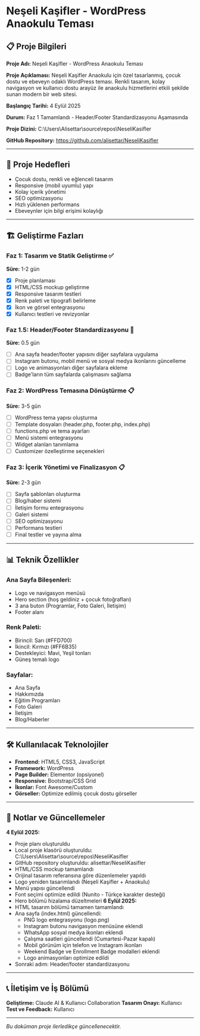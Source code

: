 # Neşeli Kaşifler - WordPress Anaokulu Teması

## 📋 Proje Bilgileri

**Proje Adı:** Neşeli Kaşifler - WordPress Anaokulu Teması

**Proje Açıklaması:** 
Neşeli Kaşifler Anaokulu için özel tasarlanmış, çocuk dostu ve ebeveyn odaklı WordPress teması. Renkli tasarım, kolay navigasyon ve kullanıcı dostu arayüz ile anaokulu hizmetlerini etkili şekilde sunan modern bir web sitesi.

**Başlangıç Tarihi:** 4 Eylül 2025

**Durum:** Faz 1 Tamamlandı - Header/Footer Standardizasyonu Aşamasında

**Proje Dizini:** C:\Users\Alisettar\source\repos\NeseliKasifler

**GitHub Repository:** https://github.com/alisettar/NeseliKasifler

---

## 🎯 Proje Hedefleri

- Çocuk dostu, renkli ve eğlenceli tasarım
- Responsive (mobil uyumlu) yapı
- Kolay içerik yönetimi
- SEO optimizasyonu
- Hızlı yüklenen performans
- Ebeveynler için bilgi erişimi kolaylığı

---

## 🏗️ Geliştirme Fazları

### **Faz 1: Tasarım ve Statik Geliştirme** ✅
**Süre:** 1-2 gün
- [x] Proje planlaması
- [x] HTML/CSS mockup geliştirme
- [x] Responsive tasarım testleri
- [x] Renk paleti ve tipografi belirleme
- [x] İkon ve görsel entegrasyonu
- [x] Kullanıcı testleri ve revizyonlar

### **Faz 1.5: Header/Footer Standardizasyonu** 📅
**Süre:** 0.5 gün
- [ ] Ana sayfa header/footer yapısını diğer sayfalara uygulama
- [ ] Instagram butonu, mobil menü ve sosyal medya ikonlarını güncelleme
- [ ] Logo ve animasyonları diğer sayfalara ekleme
- [ ] Badge'ların tüm sayfalarda çalışmasını sağlama

### **Faz 2: WordPress Temasına Dönüştürme** 📋
**Süre:** 3-5 gün
- [ ] WordPress tema yapısı oluşturma
- [ ] Template dosyaları (header.php, footer.php, index.php)
- [ ] functions.php ve tema ayarları
- [ ] Menü sistemi entegrasyonu
- [ ] Widget alanları tanımlama
- [ ] Customizer özelleştirme seçenekleri

### **Faz 3: İçerik Yönetimi ve Finalizasyon** 📋
**Süre:** 2-3 gün
- [ ] Sayfa şablonları oluşturma
- [ ] Blog/haber sistemi
- [ ] İletişim formu entegrasyonu
- [ ] Galeri sistemi
- [ ] SEO optimizasyonu
- [ ] Performans testleri
- [ ] Final testler ve yayına alma

---

## 📊 Teknik Özellikler

### **Ana Sayfa Bileşenleri:**
- Logo ve navigasyon menüsü
- Hero section (hoş geldiniz + çocuk fotoğrafları)
- 3 ana buton (Programlar, Foto Galeri, İletişim)
- Footer alanı

### **Renk Paleti:**
- Birincil: Sarı (#FFD700)
- İkincil: Kırmızı (#FF6B35)
- Destekleyici: Mavi, Yeşil tonları
- Güneş temalı logo

### **Sayfalar:**
- Ana Sayfa
- Hakkımızda
- Eğitim Programları
- Foto Galeri
- İletişim
- Blog/Haberler

---

## 🛠️ Kullanılacak Teknolojiler

- **Frontend:** HTML5, CSS3, JavaScript
- **Framework:** WordPress
- **Page Builder:** Elementor (opsiyonel)
- **Responsive:** Bootstrap/CSS Grid
- **İkonlar:** Font Awesome/Custom
- **Görseller:** Optimize edilmiş çocuk dostu görseller

---

## 📝 Notlar ve Güncellemeler

**4 Eylül 2025:**
- Proje planı oluşturuldu
- Local proje klasörü oluşturuldu: C:\Users\Alisettar\source\repos\NeseliKasifler
- GitHub repository oluşturuldu: alisettar/NeseliKasifler
- HTML/CSS mockup tamamlandı
- Orijinal tasarım referansına göre düzenlemeler yapıldı
- Logo yeniden tasarımlandı (Neşeli Kaşifler + Anaokulu)
- Menü yapısı güncellendi
- Font seçimi optimize edildi (Nunito - Türkçe karakter desteği)
- Hero bölümü hizalama düzeltmeleri
**6 Eylül 2025:**
- HTML tasarım bölümü tamamen tamamlandı
- Ana sayfa (index.html) güncellendi:
  - PNG logo entegrasyonu (logo.png)
  - Instagram butonu navigasyon menüsüne eklendi  
  - WhatsApp sosyal medya ikonları eklendi
  - Çalışma saatleri güncellendi (Cumartesi-Pazar kapalı)
  - Mobil görünüm için telefon ve Instagram ikonları
  - Weekend Badge ve Enrollment Badge modalleri eklendi
  - Logo animasyonları optimize edildi
- Sonraki adım: Header/footer standardizasyonu

---

## 📞 İletişim ve İş Bölümü

**Geliştirme:** Claude AI & Kullanıcı Collaboration
**Tasarım Onayı:** Kullanıcı
**Test ve Feedback:** Kullanıcı

---

*Bu doküman proje ilerledikçe güncellenecektir.*